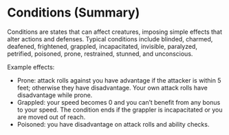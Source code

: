 # Conditions (Summary)

Conditions are states that can affect creatures, imposing simple effects that alter actions and defenses. Typical conditions include blinded, charmed, deafened, frightened, grappled, incapacitated, invisible, paralyzed, petrified, poisoned, prone, restrained, stunned, and unconscious.

Example effects:
- Prone: attack rolls against you have advantage if the attacker is within 5 feet; otherwise they have disadvantage. Your own attack rolls have disadvantage while prone.
- Grappled: your speed becomes 0 and you can’t benefit from any bonus to your speed. The condition ends if the grappler is incapacitated or you are moved out of reach.
- Poisoned: you have disadvantage on attack rolls and ability checks.
